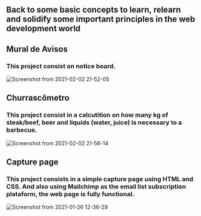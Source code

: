 ## Back to some basic concepts to learn, relearn and solidify some important principles in the web development world

## Mural de Avisos

### This project consist on notice board.

![Screenshot from 2021-02-02 21-52-05](https://user-images.githubusercontent.com/22225821/106682704-d275af00-65a1-11eb-8810-23377ba9e435.png)

## Churrascômetro

### This project consist in a calcutition on how many kg of steak/beef, beer and liquids (water, juice) is necessary to a barbecue.

![Screenshot from 2021-02-02 21-56-14](https://user-images.githubusercontent.com/22225821/106682544-832f7e80-65a1-11eb-8a8e-080941c13ec4.png)

## Capture page

### This project consists in a simple capture page using HTML and CSS. And also using Mailchimp as the email list subscription plataform, the web page is fully functional.

![Screenshot from 2021-01-26 12-36-29](https://user-images.githubusercontent.com/22225821/105867081-6c05f500-5fd3-11eb-9fb8-48e77dc5e916.png)
